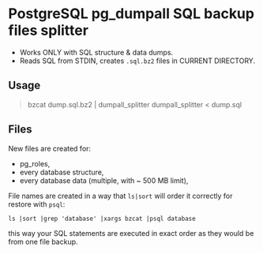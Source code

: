 PostgreSQL pg_dumpall SQL backup files splitter
===============================================

* Works ONLY with SQL structure & data dumps.
* Reads SQL from STDIN, creates `.sql.bz2` files in CURRENT DIRECTORY.

Usage
-----

> bzcat dump.sql.bz2 | dumpall_splitter
> dumpall_splitter < dump.sql


Files
-----

New files are created for:

- pg_roles,
- every database structure,
- every database data (multiple, with ~ 500 MB limit),

File names are created in a way that `ls|sort` will order it correctly for restore with `psql`:

`ls |sort |grep 'database' |xargs bzcat |psql database`

this way your SQL statements are executed in exact order as they would be from one file backup.
